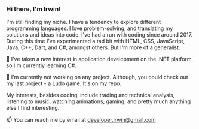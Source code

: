 <!--
**A-N-R-I/A-N-R-I** is a ✨ _special_ ✨ repository because its `README.md` (this file) appears on your GitHub profile.

Here are some ideas to get you started:

- 🔭 I’m currently working on ...
- 🌱 I’m currently learning ...
- 👯 I’m looking to collaborate on ...
- 🤔 I’m looking for help with ...
- 💬 Ask me about ...
- 📫 How to reach me: ...
- 😄 Pronouns: ...
- ⚡ Fun fact: ...
-->
### Hi there, I'm Irwin!

 I'm still finding my niche. I have a tendency to explore different programming languages. I love problem-solving, and translating my solutions and ideas into code. I've had a run with coding since around 2017. During this time I've experimented a tad bit with HTML, CSS, 
 JavaScript, Java, C++, Dart, and C#, amongst others. But I'm more of a generalist.  

🌱 I've taken a new interest in application development on the .NET platform, so I'm currently learning C#.

🔭 I'm currently not working on any project. Although, you could check out my last project - a Ludo game. It's on my repo.

My interests, besides coding, include trading and technical analysis, listening to music, watching animations, gaming, and pretty much anything else I find interesting.

📫 You can reach me by email at [developer.irwin@gmail.com](mailto:developer.irwin@gmail.com)
